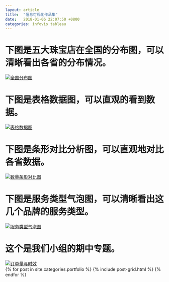 ```yaml
---
layout: article
title:  "信息可视化作品集"
date:   2018-01-06 22:07:50 +0800
categories: infovis tableau
---
```


<body>
   <h1>下图是五大珠宝店在全国的分布图，可以清晰看出各省的分布情况。</h1>
 <div class='tableauPlaceholder' id='viz1515141049655' style='position: relative'><noscript><a href=''><img alt='全国分布图 ' src='https:&#47;&#47;public.tableau.com&#47;static&#47;images&#47;WW&#47;WWWWYMHXJ&#47;1_rss.png' style='border: none' /></a></noscript><object class='tableauViz'  style='display:none;'><param name='host_url' value='https%3A%2F%2Fpublic.tableau.com%2F' /> <param name='embed_code_version' value='3' /> <param name='path' value='shared&#47;WWWWYMHXJ' /> <param name='toolbar' value='yes' /><param name='static_image' value='https:&#47;&#47;public.tableau.com&#47;static&#47;images&#47;WW&#47;WWWWYMHXJ&#47;1.png' /> <param name='animate_transition' value='yes' /><param name='display_static_image' value='yes' /><param name='display_spinner' value='yes' /><param name='display_overlay' value='yes' /><param name='display_count' value='yes' /><param name='filter' value='publish=yes' /></object></div>                <script type='text/javascript'>                    var divElement = document.getElementById('viz1515141049655');                    var vizElement = divElement.getElementsByTagName('object')[0];                    vizElement.style.width='1016px';vizElement.style.height='991px';                    var scriptElement = document.createElement('script');                    scriptElement.src = 'https://public.tableau.com/javascripts/api/viz_v1.js';                    vizElement.parentNode.insertBefore(scriptElement, vizElement);                </script>
   <h1>下图是表格数据图，可以直观的看到数据。</h1>
 <div class='tableauPlaceholder' id='viz1515140514464' style='position: relative'><noscript><a href=''><img alt='表格数据图 ' src='https:&#47;&#47;public.tableau.com&#47;static&#47;images&#47;-_&#47;-_927&#47;sheet4&#47;1_rss.png' style='border: none' /></a></noscript><object class='tableauViz'  style='display:none;'><param name='host_url' value='https%3A%2F%2Fpublic.tableau.com%2F' /> <param name='embed_code_version' value='3' /> <param name='site_root' value='' /><param name='name' value='-_927&#47;sheet4' /><param name='tabs' value='no' /><param name='toolbar' value='yes' /><param name='static_image' value='https:&#47;&#47;public.tableau.com&#47;static&#47;images&#47;-_&#47;-_927&#47;sheet4&#47;1.png' /> <param name='animate_transition' value='yes' /><param name='display_static_image' value='yes' /><param name='display_spinner' value='yes' /><param name='display_overlay' value='yes' /><param name='display_count' value='yes' /></object></div>                <script type='text/javascript'>                    var divElement = document.getElementById('viz1515140514464');                    var vizElement = divElement.getElementsByTagName('object')[0];                    vizElement.style.width='1016px';vizElement.style.height='991px';                    var scriptElement = document.createElement('script');                    scriptElement.src = 'https://public.tableau.com/javascripts/api/viz_v1.js';                    vizElement.parentNode.insertBefore(scriptElement, vizElement);                </script> 
   <h1>下图是条形对比分析图，可以直观地对比各省数据。</h1>
 <div class='tableauPlaceholder' id='viz1515141197955' style='position: relative'><noscript><a href=''><img alt='数量条形对比图 ' src='https:&#47;&#47;public.tableau.com&#47;static&#47;images&#47;-_&#47;-_929&#47;sheet6&#47;1_rss.png' style='border: none' /></a></noscript><object class='tableauViz'  style='display:none;'><param name='host_url' value='https%3A%2F%2Fpublic.tableau.com%2F' /> <param name='embed_code_version' value='3' /> <param name='site_root' value='' /><param name='name' value='-_929&#47;sheet6' /><param name='tabs' value='no' /><param name='toolbar' value='yes' /><param name='static_image' value='https:&#47;&#47;public.tableau.com&#47;static&#47;images&#47;-_&#47;-_929&#47;sheet6&#47;1.png' /> <param name='animate_transition' value='yes' /><param name='display_static_image' value='yes' /><param name='display_spinner' value='yes' /><param name='display_overlay' value='yes' /><param name='display_count' value='yes' /><param name='filter' value='publish=yes' /></object></div>                <script type='text/javascript'>                    var divElement = document.getElementById('viz1515141197955');                    var vizElement = divElement.getElementsByTagName('object')[0];                    vizElement.style.width='1016px';vizElement.style.height='991px';                    var scriptElement = document.createElement('script');                    scriptElement.src = 'https://public.tableau.com/javascripts/api/viz_v1.js';                    vizElement.parentNode.insertBefore(scriptElement, vizElement);                </script>
   <h1>下图是服务类型气泡图，可以清晰看出这几个品牌的服务类型。</h1>
 <div class='tableauPlaceholder' id='viz1515141469666' style='position: relative'><noscript><a href=''><img alt='服务类型气泡图 ' src='https:&#47;&#47;public.tableau.com&#47;static&#47;images&#47;-_&#47;-_930&#47;sheet7&#47;1_rss.png' style='border: none' /></a></noscript><object class='tableauViz'  style='display:none;'><param name='host_url' value='https%3A%2F%2Fpublic.tableau.com%2F' /> <param name='embed_code_version' value='3' /> <param name='site_root' value='' /><param name='name' value='-_930&#47;sheet7' /><param name='tabs' value='no' /><param name='toolbar' value='yes' /><param name='static_image' value='https:&#47;&#47;public.tableau.com&#47;static&#47;images&#47;-_&#47;-_930&#47;sheet7&#47;1.png' /> <param name='animate_transition' value='yes' /><param name='display_static_image' value='yes' /><param name='display_spinner' value='yes' /><param name='display_overlay' value='yes' /><param name='display_count' value='yes' /><param name='filter' value='publish=yes' /></object></div>                <script type='text/javascript'>                    var divElement = document.getElementById('viz1515141469666');                    var vizElement = divElement.getElementsByTagName('object')[0];                    vizElement.style.width='1016px';vizElement.style.height='991px';                    var scriptElement = document.createElement('script');                    scriptElement.src = 'https://public.tableau.com/javascripts/api/viz_v1.js';                    vizElement.parentNode.insertBefore(scriptElement, vizElement);                </script>

 <h1>这个是我们小组的期中专题。</h1>   
<div class='tableauPlaceholder' id='viz1515142217253' style='position: relative'><noscript><a href='#'><img alt='订单量与时效 ' src='https:&#47;&#47;public.tableau.com&#47;static&#47;images&#47;_1&#47;_15729&#47;sheet2&#47;1_rss.png' style='border: none' /></a></noscript><object class='tableauViz'  style='display:none;'><param name='host_url' value='https%3A%2F%2Fpublic.tableau.com%2F' /> <param name='embed_code_version' value='3' /> <param name='site_root' value='' /><param name='name' value='_15729&#47;sheet2' /><param name='tabs' value='no' /><param name='toolbar' value='yes' /><param name='static_image' value='https:&#47;&#47;public.tableau.com&#47;static&#47;images&#47;_1&#47;_15729&#47;sheet2&#47;1.png' /> <param name='animate_transition' value='yes' /><param name='display_static_image' value='yes' /><param name='display_spinner' value='yes' /><param name='display_overlay' value='yes' /><param name='display_count' value='yes' /></object></div>                <script type='text/javascript'>                    var divElement = document.getElementById('viz1515142217253');                    var vizElement = divElement.getElementsByTagName('object')[0];                    vizElement.style.width='1300px';vizElement.style.height='647px';                    var scriptElement = document.createElement('script');                    scriptElement.src = 'https://public.tableau.com/javascripts/api/viz_v1.js';                    vizElement.parentNode.insertBefore(scriptElement, vizElement);                </script>
 </body> 

<div class="tiles">
{% for post in site.categories.portfolio %}
  {% include post-grid.html %}
{% endfor %}
</div><!-- /.tiles 把所有categories 有 portfolio 的列出來-->
